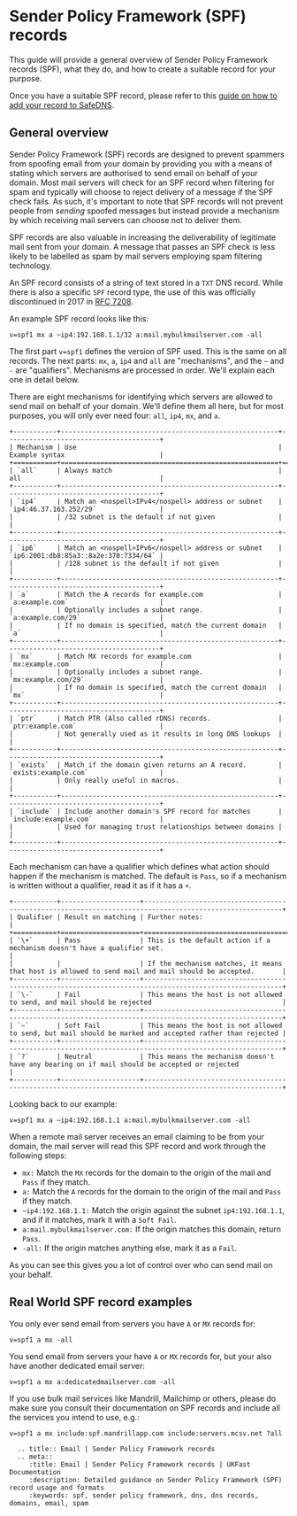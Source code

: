 # Sender Policy Framework (SPF) records

This guide will provide a general overview of Sender Policy Framework records (SPF), what they do, and how to create a suitable record for your purpose.

Once you have a suitable SPF record, please refer to this [guide on how to add your record to SafeDNS](/domains/safedns/spf).

## General overview

Sender Policy Framework (SPF) records are designed to prevent spammers from spoofing email from your domain by providing you with a means of stating which servers are authorised to send email on behalf of your domain.
Most mail servers will check for an SPF record when filtering for spam and typically will choose to reject delivery of a message if the SPF check fails. As such, it's important to note that SPF records will not prevent people from _sending_ spoofed messages but instead provide a mechanism by which receiving mail servers can choose not to deliver them.

SPF records are also valuable in increasing the deliverability of legitimate mail sent from your domain. A message that passes an SPF check is less likely to be labelled as spam by mail servers employing spam filtering technology.

An SPF record consists of a string of text stored in a `TXT` DNS record. While there is also a specific `SPF` record type, the use of this was officially discontinued in 2017 in [RFC 7208](https://tools.ietf.org/html/rfc7208).

An example SPF record looks like this:

```none
v=spf1 mx a ~ip4:192.168.1.1/32 a:mail.mybulkmailserver.com -all
```

The first part `v=spf1` defines the version of SPF used. This is the same on all records. The next parts: `mx`, `a`, `ip4` and `all` are "mechanisms", and the `~` and `-` are "qualifiers". Mechanisms are processed in order. We'll explain each one in detail below.

There are eight mechanisms for identifying which servers are allowed to send mail on behalf of your domain. We'll define them all here, but for most purposes, you will only ever need four: `all`, `ip4`, `mx`, and `a`.

```eval_rst
+-----------+-------------------------------------------------------+---------------------------------------+
| Mechanism | Use                                                   | Example syntax                        |
+===========+=======================================================+=======================================+
| `all`     | Always match                                          | all                                   |
+-----------+-------------------------------------------------------+---------------------------------------+
| `ip4`     | Match an <nospell>IPv4</nospell> address or subnet    | `ip4:46.37.163.252/29`                |
|           | /32 subnet is the default if not given                |                                       |
+-----------+-------------------------------------------------------+---------------------------------------+
| `ip6`     | Match an <nospell>IPv6</nospell> address or subnet    | `ip6:2001:db8:85a3::8a2e:370:7334/64` |
|           | /128 subnet is the default if not given               |                                       |
+-----------+-------------------------------------------------------+---------------------------------------+
| `a`       | Match the A records for example.com                   | `a:example.com`                       |
|           | Optionally includes a subnet range.                   | `a:example.com/29`                    |
|           | If no domain is specified, match the current domain   | `a`                                   |
+-----------+-------------------------------------------------------+---------------------------------------+
| `mx`      | Match MX records for example.com                      | `mx:example.com`                      |
|           | Optionally includes a subnet range.                   | `mx:example.com/29`                   |
|           | If no domain is specified, match the current domain   | `mx`                                  |
+-----------+-------------------------------------------------------+---------------------------------------+
| `ptr`     | Match PTR (Also called rDNS) records.                 | `ptr:example.com`                     |
|           | Not generally used as it results in long DNS lookups  |                                       |
+-----------+-------------------------------------------------------+---------------------------------------+
| `exists`  | Match if the domain given returns an A record.        | `exists:example.com`                  |
|           | Only really useful in macros.                         |                                       |
+-----------+-------------------------------------------------------+---------------------------------------+
| `include` | Include another domain's SPF record for matches       | `include:example.com`                 |
|           | Used for managing trust relationships between domains |                                       |
+-----------+-------------------------------------------------------+---------------------------------------+

```

Each mechanism can have a qualifier which defines what action should happen if the mechanism is matched. The default is `Pass`, so if a mechanism is written without a qualifier, read it as if it has a `+`.

```eval_rst
+-----------+--------------------+---------------------------------------------------------------------------------------------------------+
| Qualifier | Result on matching | Further notes:                                                                                          |
+===========+====================+=========================================================================================================+
| `\+`      | Pass               | This is the default action if a mechanism doesn't have a qualifier set.                                 |
|           |                    | If the mechanism matches, it means that host is allowed to send mail and mail should be accepted.       |
+-----------+--------------------+---------------------------------------------------------------------------------------------------------+
| `\-`      | Fail               | This means the host is not allowed to send, and mail should be rejected                                 |
+-----------+--------------------+---------------------------------------------------------------------------------------------------------+
| `~`       | Soft Fail          | This means the host is not allowed to send, but mail should be marked and accepted rather than rejected |
+-----------+--------------------+---------------------------------------------------------------------------------------------------------+
| `?`       | Neutral            | This means the mechanism doesn't have any bearing on if mail should be accepted or rejected             |
+-----------+--------------------+---------------------------------------------------------------------------------------------------------+

```

Looking back to our example:

```none
v=spf1 mx a ~ip4:192.168.1.1 a:mail.mybulkmailserver.com -all
```

When a remote mail server receives an email claiming to be from your domain, the mail server will read this SPF record and work through the following steps:
* `mx:` Match the `MX` records for the domain to the origin of the mail and `Pass` if they match.
* `a:` Match the `A` records for the domain to the origin of the mail and `Pass` if they match.
* `~ip4:192.168.1.1:` Match the origin against the subnet `ip4:192.168.1.1`, and if it matches, mark it with a `Soft Fail`.
* `a:mail.mybulkmailserver.com:` If the origin matches this domain, return `Pass`.
* `-all:` If the origin matches anything else, mark it as a `Fail`.

As you can see this gives you a lot of control over who can send mail on your behalf.

## Real World SPF record examples

You only ever send email from servers you have `A` or `MX` records for:

```none
v=spf1 a mx -all
```

You send email from servers your have `A` or `MX` records for, but your also have another dedicated email server:

```none
v=spf1 a mx a:dedicatedmailserver.com -all
```

If you use bulk mail services like Mandrill, Mailchimp or others, please do make sure you consult their documentation on SPF records and include all the services you intend to use, e.g.:

```none
v=spf1 a mx include:spf.mandrillapp.com include:servers.mcsv.net ?all
```

```eval_rst
  .. title:: Email | Sender Policy Framework records
  .. meta::
     :title: Email | Sender Policy Framework records | UKFast Documentation
     :description: Detailed guidance on Sender Policy Framework (SPF) record usage and formats
     :keywords: spf, sender policy framework, dns, dns records, domains, email, spam
```

